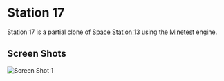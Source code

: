 # Station 17

Station 17 is a partial clone of [Space Station 13](https://www.reddit.com/r/SS13/) using the [Minetest](http://www.minetest.net/) engine.

## Screen Shots

![Screen Shot 1](/github/screenshot1.png?raw=true)


